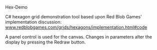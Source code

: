 Hex-Demo

C# hexagon grid demonstration tool based upon Red Blob Games' implementation discussion:
www.redblobgames.com/grids/hexagons/implementation.html#code

A panel control is used for the canvas.  Changes in parameters alter the display by pressing the Redraw button.

